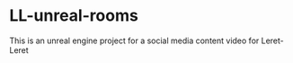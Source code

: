 # LL-unreal-rooms
This is an unreal engine project for a social media content video for Leret-Leret
